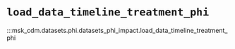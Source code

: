 # `load_data_timeline_treatment_phi`

:::msk_cdm.datasets.phi.datasets_phi_impact.load_data_timeline_treatment_phi
